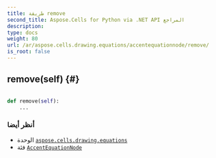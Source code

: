 ```yaml
---
title: طريقة remove
second_title: Aspose.Cells for Python via .NET API المراجع
description:
type: docs
weight: 80
url: /ar/aspose.cells.drawing.equations/accentequationnode/remove/
is_root: false
---
```

##  remove(self) {#}




```python

def remove(self):
    ...
```





###  أنظر أيضا
* الوحدة [`aspose.cells.drawing.equations`](../../)
* فئة [`AccentEquationNode`](/cells/python-net/ar/aspose.cells.drawing.equations/accentequationnode)
